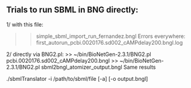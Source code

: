 ## Trials to run SBML in BNG directly:

1/ with this file:
   >> simple_sbml_import_run_fernandez.bngl
   Errors everywhere:
   >> first_autorun_pcbi.0020176.sd002_cAMPdelay200.bngl.log

2/ directly via BNG2.pl:
    >> ~/bin/BioNetGen-2.3.1/BNG2.pl pcbi.0020176.sd002_cAMPdelay200.bngl
    >>  ~/bin/BioNetGen-2.3.1/BNG2.pl sbml2bngl_atomizer_output.bngl
    Same results

./sbmlTranslator -i /path/to/sbml/file [-a] [-o output.bngl]
